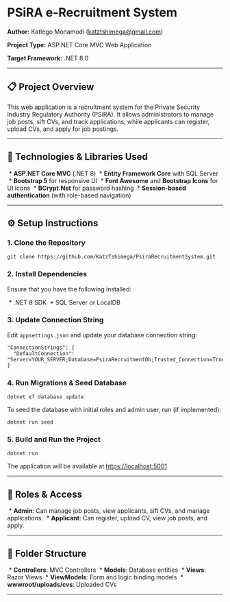 PSiRA e-Recruitment System
==========================

**Author:** Katlego Monamodi ([katztshimega@gmail.com](mailto:katztshimega@gmail.com))

**Project Type:** ASP.NET Core MVC Web Application

**Target Framework:** .NET 8.0

* * *

📋 Project Overview
-------------------

This web application is a recruitment system for the Private Security Industry Regulatory Authority (PSiRA). It allows administrators to manage job posts, sift CVs, and track applications, while applicants can register, upload CVs, and apply for job postings.

* * *

🧰 Technologies & Libraries Used
--------------------------------

 *   **ASP.NET Core MVC** (.NET 8)
 *   **Entity Framework Core** with SQL Server
 *   **Bootstrap 5** for responsive UI
 *   **Font Awesome** and **Bootstrap Icons** for UI icons
 *   **BCrypt.Net** for password hashing
 *   **Session-based authentication** (with role-based navigation)

* * *

⚙️ Setup Instructions
---------------------

### 1\. Clone the Repository

    git clone https://github.com/KatzTshimega/PsiraRecruitmentSystem.git

### 2\. Install Dependencies

Ensure that you have the following installed:

 *   .NET 8 SDK
 *   SQL Server or LocalDB

### 3\. Update Connection String

Edit `appsettings.json` and update your database connection string:

    "ConnectionStrings": {
      "DefaultConnection": "Server=YOUR_SERVER;Database=PsiraRecruitmentDb;Trusted_Connection=True;MultipleActiveResultSets=true"
    }

### 4\. Run Migrations & Seed Database

    dotnet ef database update

To seed the database with initial roles and admin user, run (if implemented):

    dotnet run seed

### 5\. Build and Run the Project

    dotnet run

The application will be available at [https://localhost:5001](https://localhost:5001)

* * *

👤 Roles & Access
-----------------

 *   **Admin**: Can manage job posts, view applicants, sift CVs, and manage applications.
 *   **Applicant**: Can register, upload CV, view job posts, and apply.

* * *

📂 Folder Structure
-------------------

 *   **Controllers**: MVC Controllers
 *   **Models**: Database entities
 *   **Views**: Razor Views
 *   **ViewModels**: Form and logic binding models
 *   **wwwroot/uploads/cvs**: Uploaded CVs

* * *

